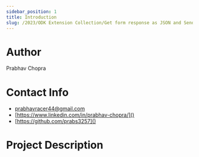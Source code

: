 ```yaml
---
sidebar_position: 1
title: Introduction
slug: /2023/ODK Extension Collection/Get form response as JSON and Send response to Custom Server
---
```



# Author
Prabhav Chopra

# Contact Info
- [prabhavracer44@gmail.com](mailto:)
- [https://www.linkedin.com/in/prabhav-chopra/]()
- [https://github.com/prabs3257]()

# Project Description

